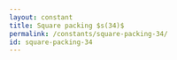 ```yaml
---
layout: constant
title: Square packing $s(34)$
permalink: /constants/square-packing-34/
id: square-packing-34
---
```

